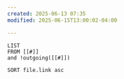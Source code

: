 ```yaml
---
created: 2025-06-13 07:35
modified: 2025-06-15T13:00:02-04:00

---
```

```dataview
LIST
FROM [[#]]
and !outgoing([[#]])

SORT file.link asc
```
